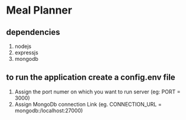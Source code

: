# Meal Planner

## dependencies
  1. nodejs
  2. expressjs
  3. mongodb
## to run the application create a config.env file 
  1. Assign the port numer on which you want to run server (eg: PORT = 3000)
  2. Assign MongoDb connection Link (eg. CONNECTION_URL = mongodb:/localhost:27000)
